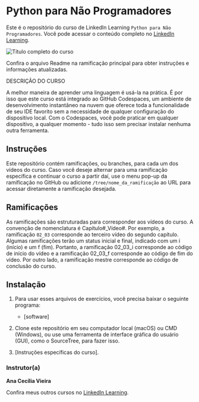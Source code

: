 # Python para Não Programadores
 
Este é o repositório do curso de LinkedIn Learning `Python para Não Programadores`. Você pode acessar o conteúdo completo no [LinkedIn Learning][lil-course-url].

![Título completo do curso][lil-thumbnail-url] 

Confira o arquivo Readme na ramificação principal para obter instruções e informações atualizadas. 

DESCRIÇÃO DO CURSO 

A melhor maneira de aprender uma linguagem é usá-la na prática. É por isso que este curso está integrado ao GitHub Codespaces, um ambiente de desenvolvimento instantâneo na nuvem que oferece toda a funcionalidade de seu IDE favorito sem a necessidade de qualquer configuração do dispositivo local. Com o Codespaces, você pode praticar em qualquer dispositivo, a qualquer momento - tudo isso sem precisar instalar nenhuma outra ferramenta.

## Instruções 
Este repositório contém ramificações, ou branches, para cada um dos vídeos do curso. Caso você deseje alternar para uma ramificação específica e continuar o curso a partir daí, use o menu pop-up da ramificação no GitHub ou adicione `/tree/nome_da_ramificação` ao URL para acessar diretamente a ramificação desejada. 

## Ramificações 
As ramificações são estruturadas para corresponder aos vídeos do curso. A convenção de nomenclatura é Capítulo#_Vídeo#. Por exemplo, a ramificação `02_03` corresponde ao terceiro vídeo do segundo capítulo. Algumas ramificações terão um status inicial e final, indicado com um i (início) e um f (fim). Portanto, a ramificação 02_03_i corresponde ao código de início do vídeo e a ramificação 02_03_f corresponde ao código de fim do vídeo. Por outro lado, a ramificação mestre corresponde ao código de conclusão do curso. 

## Instalação
1. Para usar esses arquivos de exercícios, você precisa baixar o seguinte programa: 
	- [software]
	
2. Clone este repositório em seu computador local (macOS) ou CMD (Windows), ou use uma ferramenta de interface gráfica do usuário (GUI), como o SourceTree, para fazer isso. 
3. [Instruções específicas do curso].

### Instrutor(a)

**Ana Cecília Vieira**

Confira meus outros cursos no [LinkedIn Learning](https://www.linkedin.com/learning/instructors/ana-cecilia-vieira).

[0]: # (Replace these placeholder URLs with actual course URLs)
[lil-course-url]: https://www.linkedin.com/learning/building-a-graphql-project-with-react-js
[lil-thumbnail-url]: https://cdn.lynda.com/course/2875095/2875095-1615224395432-16x9.jpg


[1]: # (End of BP-Instruction ###############################################################################################)

